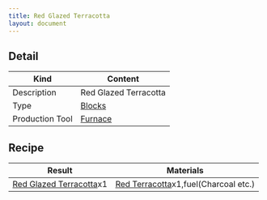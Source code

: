 ```yaml
---
title: Red Glazed Terracotta
layout: document
---
```

## Detail

|Kind|Content|
|---|---|
|Description|Red Glazed Terracotta|
|Type|[Blocks](Blocks)|
|Production Tool|[Furnace](Furnace)|

## Recipe

|Result|Materials|
|---|---|
|[Red Glazed Terracotta](Red_Glazed_Terracotta)x1|[Red Terracotta](Red_Terracotta)x1,fuel(Charcoal etc.)|

